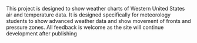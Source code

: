 This project is designed to show weather charts of Western United States air and temperature data.  It is designed specifically for meteorology students to show advanced weather data and show movement of fronts and pressure zones.  All feedback is welcome as the site will continue development after publishing
